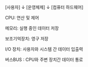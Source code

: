 [사용자]
    ↓
[운영체제]
    ↓
[컴퓨터 하드웨어]

CPU: 연산 및 제어

메모리: 실행 중인 데이터 저장

보조기억장치: 영구 저장

I/O 장치: 사용자와 시스템 간 데이터 입출력

버스BUS : CPU와 주변 장치간 데이터 통로